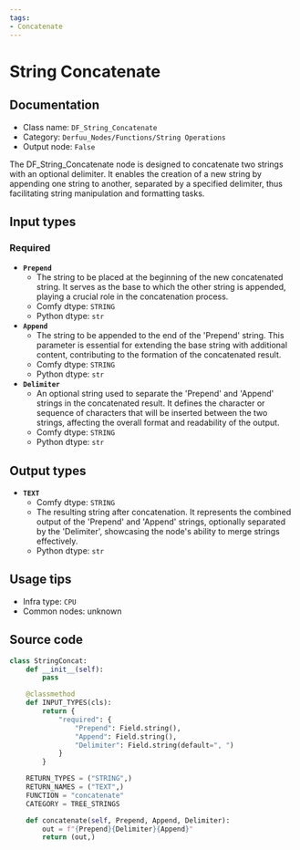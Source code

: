 ```yaml
---
tags:
- Concatenate
---
```


# String Concatenate
## Documentation
- Class name: `DF_String_Concatenate`
- Category: `Derfuu_Nodes/Functions/String Operations`
- Output node: `False`

The DF_String_Concatenate node is designed to concatenate two strings with an optional delimiter. It enables the creation of a new string by appending one string to another, separated by a specified delimiter, thus facilitating string manipulation and formatting tasks.
## Input types
### Required
- **`Prepend`**
    - The string to be placed at the beginning of the new concatenated string. It serves as the base to which the other string is appended, playing a crucial role in the concatenation process.
    - Comfy dtype: `STRING`
    - Python dtype: `str`
- **`Append`**
    - The string to be appended to the end of the 'Prepend' string. This parameter is essential for extending the base string with additional content, contributing to the formation of the concatenated result.
    - Comfy dtype: `STRING`
    - Python dtype: `str`
- **`Delimiter`**
    - An optional string used to separate the 'Prepend' and 'Append' strings in the concatenated result. It defines the character or sequence of characters that will be inserted between the two strings, affecting the overall format and readability of the output.
    - Comfy dtype: `STRING`
    - Python dtype: `str`
## Output types
- **`TEXT`**
    - Comfy dtype: `STRING`
    - The resulting string after concatenation. It represents the combined output of the 'Prepend' and 'Append' strings, optionally separated by the 'Delimiter', showcasing the node's ability to merge strings effectively.
    - Python dtype: `str`
## Usage tips
- Infra type: `CPU`
- Common nodes: unknown


## Source code
```python
class StringConcat:
    def __init__(self):
        pass

    @classmethod
    def INPUT_TYPES(cls):
        return {
            "required": {
                "Prepend": Field.string(),
                "Append": Field.string(),
                "Delimiter": Field.string(default=", ")
            }
        }

    RETURN_TYPES = ("STRING",)
    RETURN_NAMES = ("TEXT",)
    FUNCTION = "concatenate"
    CATEGORY = TREE_STRINGS

    def concatenate(self, Prepend, Append, Delimiter):
        out = f"{Prepend}{Delimiter}{Append}"
        return (out,)

```
